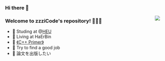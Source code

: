 ### Hi there 👋

<!--
**zzziCode/zzziCode** is a ✨ _special_ ✨ repository because its `README.md` (this file) appears on your GitHub profile.

Here are some ideas to get you started:

- 🔭 I’m currently working on ...
- 🌱 I’m currently learning ...
- 👯 I’m looking to collaborate on ...
- 🤔 I’m looking for help with ...
- 💬 Ask me about ...
- 📫 How to reach me: ...
- 😄 Pronouns: ...
- ⚡ Fun fact: ...
-->
<img align="right" src="https://github-readme-stats.vercel.app/api?username=zzziCode&show_icons=true&icon_color=CE1D2D&text_color=718096&bg_color=ffffff&hide_title=true" />

### Welcome to zzziCode's repository! 🎉🎉🎉

- 🏫 Studing at @[HEU](http://www.hrbeu.edu.cn/)
- 🏡 Living at HaErBin
- 📙 [《C++ Primer》](https://www.amazon.com/Primer-5th-Stanley-B-Lippman/dp/0321714113)
- 🧐 Try to find a good job
- 🤔 論文を出版したい
